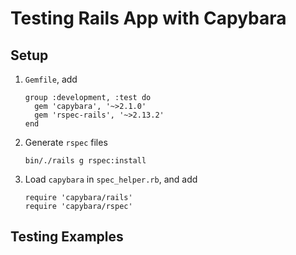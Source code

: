 # Testing Rails App with Capybara

## Setup

1. `Gemfile`, add

    ```
    group :development, :test do
      gem 'capybara', '~>2.1.0'
      gem 'rspec-rails', '~>2.13.2'
    end
    ```

2. Generate `rspec` files

    ```
    bin/./rails g rspec:install
    ```

3. Load `capybara` in `spec_helper.rb`, and add
    ```
    require 'capybara/rails'
    require 'capybara/rspec'
    ```

## Testing Examples


